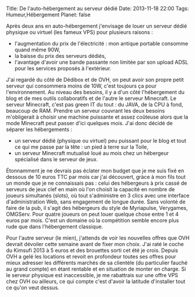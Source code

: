 Title: De l'auto-hébergement au serveur dédié
Date: 2013-11-18 22:00
Tags: Humeur,Hébergement
Planet: false

Après deux ans en auto-hébergement j'envisage de louer un serveur dédié 
physique ou virtuel (les fameux VPS) pour plusieurs raisons : 

- l'augmentation du prix de l'électricité : mon antique portable consomme quand même 90W,
- la baisse du prix des serveurs dédiés,
- l'avantage d'avoir une bande passante non limitée par son upload ADSL pour les services proposés à l'extérieur.

J'ai regardé du côté de Dédibox et de OVH, on peut 
avoir son propre petit serveur qui consommera moins de 10W, c'est
toujours ça pour l'environnement. Au niveau des besoins, il y a d'un côté
l'hébergement du blog et de mes outils collaboratifs et de l'autre le
serveur Minecraft. Le serveur Minecraft, c'est pas green IT du tout : du
JAVA, de la CPU à  fond, beaucoup de RAM. Prendre un serveur couvrant les deux
besoins m'obligerait à choisir une machine puissante et assez coûteuse
alors que la mode Minecraft peut passer d'ici quelques mois. J'ai donc
décidé de séparer les hébergements :

- un serveur dédié (physique ou virtuel) peu puissant pour le blog et tout ce qui me passe par la tête : un pied à terre sur la Toile,
- un serveur Minecraft mutualisé loué au mois chez un hébergeur spécialisé dans
  le serveur de jeux.

Étonnamment je ne devrais pas éclater mon budget que je me suis fixé en dessous 
de 10 euros TTC par mois car j'ai découvert, gràce à mon fils tout un monde que
je ne connaissais pas : celui des hébergeurs à prix cassé de serveurs de jeux
clef en main où l'on choisit la capacité en nombre de joueurs simultanés (slots),
où tout s'administre en 3 clics avec une interface d'administration Web, sans
engagement de longue durée. Sans volonté de faire de la pub, il s'agit des
hébergeurs du style de Myriapulse, Verygames, OMGServ. Pour quatre joueurs on
peut louer quelque chose entre 1 et 4 euros par mois. C'est un domaine où la
compétition semble encore plus rude que dans l'hébergement classique. 

Pour l'autre serveur (le mien), j'attends de voir les nouvelles offres que OVH
devrait dévoiler cette semaine avant de fixer mon choix. J'ai raté le coche du
Kimsufi 2013 à 5 euros et des brouettes sorti cet été je crois. Depuis OVH a
gelé les locations et revoit en profondeur toutes ses offres pour mieux
adresser les différents marchés de sa clientèle (du particulier fauché au grand
compte) en étant rentable et en situation de monter en charge. Si le serveur
physique est inaccessible, je me rabattrais sur une offre VPS chez OVH ou
ailleurs, ce qui compte c'est d'avoir la latitude d'installer tout ce qu'on
veut dessus. 




